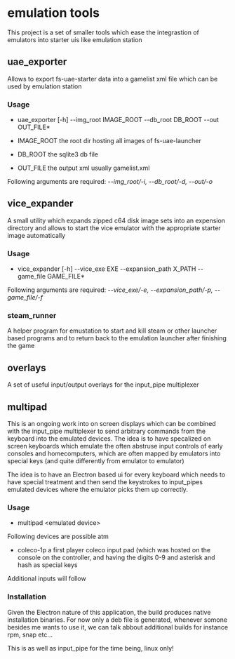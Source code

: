 # emulation tools

This project is a set of smaller tools which ease the integrastion of emulators into
starter uis like emulation station

## uae_exporter

Allows to export fs-uae-starter data into a gamelist xml file which can be used by emulation station

### Usage

* uae_exporter [-h] --img_root IMAGE_ROOT --db_root DB_ROOT --out OUT_FILE*

* IMAGE_ROOT the root dir hosting all images of fs-uae-launcher
* DB_ROOT the sqlite3 db file
* OUT_FILE the output xml usually gamelist.xml

Following arguments are required: *--img_root/-i, --db_root/-d, --out/-o*

## vice_expander

A small utility which expands zipped c64 disk image sets into an expension directory
and allows to start the vice emulator with the appropriate starter image automatically

### Usage
* vice_expander [-h] --vice_exe EXE --expansion_path X_PATH --game_file GAME_FILE*

Following arguments are required: *--vice_exe/-e, --expansion_path/-p, --game_file/-f*

### steam_runner

A helper program for emustation to start and kill steam or other launcher based
programs and to return back to the emulation launcher after finishing
the game

## overlays

A set of useful input/output overlays for the 
input_pipe multiplexer

## multipad

This is an ongoing work into on screen displays which can be combined with the input_pipe multiplexer
to send arbitrary commands from the keyboard into the emulated devices.
The idea is to have specalized on screen keyboards which emulate the often abstruse
input controls of early consoles and homecomputers, which are often mapped
by emulators into special keys (and quite differently from emulator to emulator)

The idea is to have an Electron based ui for every keyboard which needs to have special treatment
and then send the keystrokes to input_pipes emulated devices where the emulator picks them up correctly.

### Usage 
* multipad &lt;emulated device&gt;
 
Following devices are possible atm

* coleco-1p a first player coleco input pad (which was hosted on the console on the controller, and having the digits 0-9 and asterisk and hash as special keys

Additional inputs will follow

### Installation

Given the Electron nature of this application, the build produces native installation binaries.
For now only a deb file is generated, whenever somone besides me wants to use it, we can talk abbout
additional builds for instance rpm, snap etc...

This is as well as input_pipe for the time being, linux only!

  




